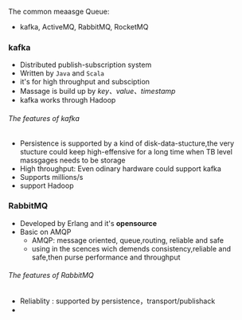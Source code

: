 The common meaasge Queue:
- kafka, ActiveMQ, RabbitMQ, RocketMQ

### kafka 
- Distributed publish-subscription system
- Written by `Java` and `Scala`
- it's for high throughput and subsciption
- Massage is build up by *key、value、timestamp*
- kafka works through Hadoop
###### The features of kafka
- Persistence is supported  by a kind of disk-data-stucture,the very stucture could keep high-effensive for a long time when TB level massgages needs to be storage
- High throughput: Even odinary hardware could support kafka 
- Supports millions/s 
- support Hadoop
### RabbitMQ
- Developed by Erlang and it's **opensource**
- Basic on AMQP
	- AMQP: message oriented, queue,routing, reliable and safe
	- using in the scences wich demends consistency,reliable and safe,then purse performance and throughput
###### The features of RabbitMQ
- Reliablity : supported by persistence，transport/publishack
- 